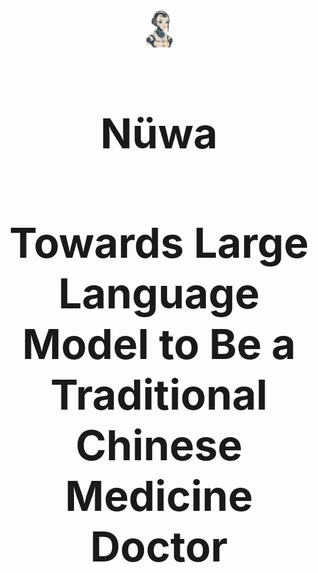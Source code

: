 <div align="center">
    <img src="assets/nvwa.png" height="60" alt="Logo">
    <h4 style="font-size: 50pt;" align=center><strong>Nüwa</strong></h2>
  </a>
</div>

<div align=center>
<h2 style="font-size: 50pt;" align=center><strong>Towards Large Language Model to Be a Traditional Chinese Medicine Doctor</strong></h2>
</div>

